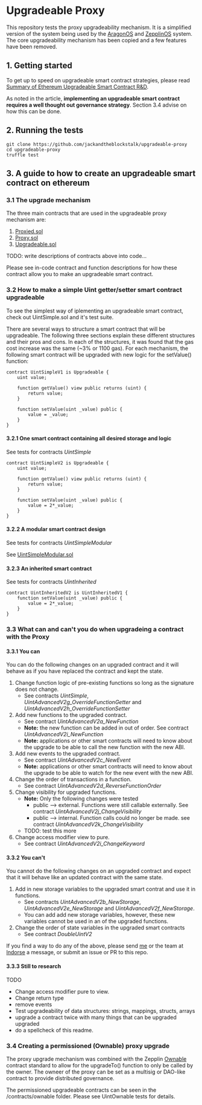 # Upgradeable Proxy

This repository tests the proxy upgradeability mechanism. It is a simplified version of the system being used by the
[AragonOS](https://github.com/aragon/aragonOS) and [ZepplinOS](https://github.com/zeppelinos/core) system. The core upgradeability mechanism has been copied and a few features have been removed.

## 1. Getting started

To get up to speed on upgradeable smart contract strategies, please read [Summary of Ethereum Upgradeable Smart Contract R&D](https://blog.indorse.io/ethereum-upgradeable-smart-contract-strategies-456350d0557c).

As noted in the article, **implementing an upgradeable smart contract requires a well thought out governance strategy**. Section 3.4 advise on how this can be done.

## 2. Running the tests

```
git clone https://github.com/jackandtheblockstalk/upgradeable-proxy
cd upgradeable-proxy
truffle test
```

## 3. A guide to how to create an upgradeable smart contract on ethereum

### 3.1 The upgrade mechanism

The three main contracts that are used in the upgradeable proxy mechanism are:
1. [Proxied.sol](https://github.com/jackandtheblockstalk/upgradeable-proxy/blob/master/contracts/Proxied.sol)
2. [Proxy.sol](https://github.com/jackandtheblockstalk/upgradeable-proxy/blob/master/contracts/Proxy.sol)
3. [Upgradeable.sol](https://github.com/jackandtheblockstalk/upgradeable-proxy/blob/master/contracts/Upgradeable.sol)

TODO: write descriptions of contracts above into code...

Please see in-code contract and function descriptions for how these contract allow you to make an upgradeable smart contract.

### 3.2 How to make a simple Uint getter/setter smart contract upgradeable

To see the simplest way of iplementing an upgradeable smart contract, check out UintSimple.sol and it's test suite.

There are several ways to structure a smart contract that will be upgradeable. The following three sections explain these different structures and their pros and cons. In each of the structures, it was found that the gas cost increase was the same (~3% or 1100 gas). For each mechanism, the following smart contract will be upgraded with new logic for the setValue() function:
```
contract UintSimpleV1 is Upgradeable {
    uint value;

    function getValue() view public returns (uint) {
        return value;
    }

    function setValue(uint _value) public {
        value = _value;
    }
}
```

#### 3.2.1 One smart contract containing all desired storage and logic
See tests for contracts _UintSimple_

```
contract UintSimpleV2 is Upgradeable {
    uint value;

    function getValue() view public returns (uint) {
        return value;
    }

    function setValue(uint _value) public {
        value = 2*_value;
    }
}
```

#### 3.2.2 A modular smart contract design
See tests for contracts _UintSimpleModular_

See [UintSimpleModular.sol](https://github.com/jackandtheblockstalk/upgradeable-proxy/blob/master/contracts/test/UintSimpleModular.sol)

#### 3.2.3 An inherited smart contract
See tests for contracts _UintInherited_

```
contract UintInheritedV2 is UintInheritedV1 {
    function setValue(uint _value) public {
        value = 2*_value;
    }
}
```

### 3.3 What can and can't you do when upgradeing a contract with the Proxy

#### 3.3.1 You can

You can do the following changes on an upgraded contract and it will behave as if you have replaced the contract and kept the state.

1. Change function logic of pre-existing functions so long as the signature does not change.
   - See contracts _UintSimple_, _UintAdvancedV2g_OverrideFunctionGetter_ and _UintAdvancedV2h_OverrideFunctionSetter_
2. Add new functions to the upgraded contract.
   - See contract _UintAdvancedV2a_NewFunction_
   - **Note:** the new function can be added in out of order. See contract _UintAdvancedV2i_NewFunction_
   - **Note:** applications or other smart contracts will need to know about the upgrade to be able to call the new function with the new ABI.
3. Add new events to the upgraded contract.
   - See contract _UintAdvancedV2c_NewEvent_
   - **Note:** applications or other smart contracts will need to know about the upgrade to be able to watch for the new event with the new ABI.
4. Change the order of transactions in a function.
   - See contract _UintAdvancedV2d_ReverseFunctionOrder_
5. Change visibility for upgraded functions.
   - **Note:** Only the following changes were tested
     - public --> external. Functions were still callable externally. See contract _UintAdvancedV2j_ChangeVisibility_
     - public --> internal. Function calls could no longer be made. see contract _UintAdvancedV2k_ChangeVisibility_
   - TODO: test this more
6. Change access modifier view to pure.
   - See contract _UintAdvancedV2i_ChangeKeyword_

#### 3.3.2 You can't

You cannot do the following changes on an upgraded contract and expect that it will behave like an updated contract with the same state.

1. Add in new storage variables to the upgraded smart contrat and use it in functions.
   - See contracts _UintAdvancedV2b_NewStorage_, _UintAdvancedV2e_NewStorage_ and _UintAdvancedV2f_NewStorage_.
   - You can add add new storage variables, however, these new variables cannot be used in an of the upgraded functions.
2. Change the order of state variables in the upgraded smart contracts
   - See contract _DoubleUintV2_

If you find a way to do any of the above, please send [me](https://twitter.com/theblockstalk) or the team at [Indorse](https://twitter.com/joinindorse) a message, or submit an issue or PR to this repo.

#### 3.3.3 Still to research

TODO
* Change access modifier pure to view.
* Change return type
* remove events
* Test upgradeability of data structures: strings, mappings, structs, arrays
* upgrade a contract twice with many things that can be upgraded upgraded
* do a spellcheck of this readme.

### 3.4 Creating a permissioned (Ownable) proxy upgrade

The proxy upgrade mechanism was combined with the Zepplin [Ownable](https://github.com/OpenZeppelin/zeppelin-solidity/blob/master/contracts/ownership/Ownable.sol) contract standard to allow for the upgradeTo() function to only be called by the owner. The owneer of the proxy can be set as a multisig or DAO-like contract to provide distributed governance.

The permissioned upgradeable contracts can be seen in the /contracts/ownable folder. Please see UintOwnable tests for details.
